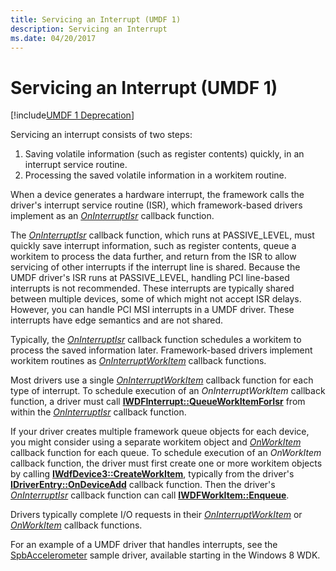 ```yaml
---
title: Servicing an Interrupt (UMDF 1)
description: Servicing an Interrupt
ms.date: 04/20/2017
---
```


# Servicing an Interrupt (UMDF 1)


[!include[UMDF 1 Deprecation](../includes/umdf-1-deprecation.md)]

Servicing an interrupt consists of two steps:

1.  Saving volatile information (such as register contents) quickly, in an interrupt service routine.
2.  Processing the saved volatile information in a workitem routine.

When a device generates a hardware interrupt, the framework calls the driver's interrupt service routine (ISR), which framework-based drivers implement as an [*OnInterruptIsr*](/windows-hardware/drivers/ddi/wudfinterrupt/nc-wudfinterrupt-wudf_interrupt_isr) callback function.

The [*OnInterruptIsr*](/windows-hardware/drivers/ddi/wudfinterrupt/nc-wudfinterrupt-wudf_interrupt_isr) callback function, which runs at PASSIVE\_LEVEL, must quickly save interrupt information, such as register contents, queue a workitem to process the data further, and return from the ISR to allow servicing of other interrupts if the interrupt line is shared. Because the UMDF driver's ISR runs at PASSIVE\_LEVEL, handling PCI line-based interrupts is not recommended. These interrupts are typically shared between multiple devices, some of which might not accept ISR delays. However, you can handle PCI MSI interrupts in a UMDF driver. These interrupts have edge semantics and are not shared.

Typically, the [*OnInterruptIsr*](/windows-hardware/drivers/ddi/wudfinterrupt/nc-wudfinterrupt-wudf_interrupt_isr) callback function schedules a workitem to process the saved information later. Framework-based drivers implement workitem routines as [*OnInterruptWorkItem*](/windows-hardware/drivers/ddi/wudfinterrupt/nc-wudfinterrupt-wudf_interrupt_workitem) callback functions.

Most drivers use a single [*OnInterruptWorkItem*](/windows-hardware/drivers/ddi/wudfinterrupt/nc-wudfinterrupt-wudf_interrupt_workitem) callback function for each type of interrupt. To schedule execution of an *OnInterruptWorkItem* callback function, a driver must call [**IWDFInterrupt::QueueWorkItemForIsr**](/windows-hardware/drivers/ddi/wudfddi/nf-wudfddi-iwdfinterrupt-queueworkitemforisr) from within the [*OnInterruptIsr*](/windows-hardware/drivers/ddi/wudfinterrupt/nc-wudfinterrupt-wudf_interrupt_isr) callback function.

If your driver creates multiple framework queue objects for each device, you might consider using a separate workitem object and [*OnWorkItem*](/windows-hardware/drivers/ddi/wudfworkitem/nc-wudfworkitem-wudf_workitem_function) callback function for each queue. To schedule execution of an *OnWorkItem* callback function, the driver must first create one or more workitem objects by calling [**IWdfDevice3::CreateWorkItem**](/windows-hardware/drivers/ddi/wudfddi/nf-wudfddi-iwdfdevice3-createworkitem), typically from the driver's [**IDriverEntry::OnDeviceAdd**](/windows-hardware/drivers/ddi/wudfddi/nf-wudfddi-idriverentry-ondeviceadd) callback function. Then the driver's [*OnInterruptIsr*](/windows-hardware/drivers/ddi/wudfinterrupt/nc-wudfinterrupt-wudf_interrupt_isr) callback function can call [**IWDFWorkItem::Enqueue**](/windows-hardware/drivers/ddi/wudfddi/nf-wudfddi-iwdfworkitem-enqueue).

Drivers typically complete I/O requests in their [*OnInterruptWorkItem*](/windows-hardware/drivers/ddi/wudfinterrupt/nc-wudfinterrupt-wudf_interrupt_workitem) or [*OnWorkItem*](/windows-hardware/drivers/ddi/wudfworkitem/nc-wudfworkitem-wudf_workitem_function) callback functions.

For an example of a UMDF driver that handles interrupts, see the [SpbAccelerometer](/samples/browse/) sample driver, available starting in the Windows 8 WDK.

